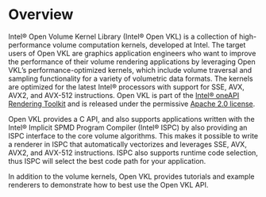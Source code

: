 Overview
========

Intel® Open Volume Kernel Library (Intel® Open VKL) is a collection of
high-performance volume computation kernels, developed at Intel. The target
users of Open VKL are graphics application engineers who want to improve the
performance of their volume rendering applications by leveraging Open VKL’s
performance-optimized kernels, which include volume traversal and sampling
functionality for a variety of volumetric data formats. The kernels are
optimized for the latest Intel® processors with support for SSE, AVX, AVX2, and
AVX-512 instructions. Open VKL is part of the [Intel® oneAPI Rendering
Toolkit](https://software.intel.com/en-us/rendering-framework) and is released
under the permissive [Apache 2.0
license](http://www.apache.org/licenses/LICENSE-2.0).


Open VKL provides a C API, and also supports applications written with the
Intel® Implicit SPMD Program Compiler (Intel® ISPC) by also providing an ISPC
interface to the core volume algorithms. This makes it possible to write a
renderer in ISPC that automatically vectorizes and leverages SSE, AVX, AVX2, and
AVX-512 instructions. ISPC also supports runtime code selection, thus ISPC will
select the best code path for your application.

In addition to the volume kernels, Open VKL provides tutorials and example
renderers to demonstrate how to best use the Open VKL API.
